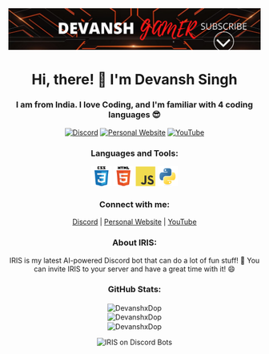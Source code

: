 <div align="center">
  <img src="https://github.com/DevanshxDop/DevanshxDop/blob/main/Github%20Banner.png" alt="Devansh Singh" width="700px">
  <h1>Hi, there! 👋 I'm Devansh Singh</h1>
  <h3>I am from India. I love Coding, and I'm familiar with 4 coding languages 😎</h3>
  
  <a href="https://discord.gg/MnncmwdXUf" target="blank"><img src="https://cdn-icons-png.flaticon.com/512/2111/2111370.png" alt="Discord" height="30" width="30" /></a>
  <a href="https://devanshop.live/" target="blank"><img src="https://i.ibb.co/vc3LNT7/cropped-pngwing-com-300x294.png" alt="Personal Website" height="30" width="30" /></a>
  <a href="https://www.youtube.com/@devanshgamer8813" target="blank"><img src="https://raw.githubusercontent.com/rahuldkjain/github-profile-readme-generator/master/src/images/icons/Social/youtube.svg" alt="YouTube" height="30" width="40" /></a>
  <br>
  
  <h3>Languages and Tools:</h3>
  <p>
    <img src="https://raw.githubusercontent.com/devicons/devicon/master/icons/css3/css3-original-wordmark.svg" alt="CSS3" width="40" height="40" />
    <img src="https://raw.githubusercontent.com/devicons/devicon/master/icons/html5/html5-original-wordmark.svg" alt="HTML5" width="40" height="40" />
    <img src="https://raw.githubusercontent.com/devicons/devicon/master/icons/javascript/javascript-original.svg" alt="JavaScript" width="40" height="40" />
    <img src="https://raw.githubusercontent.com/devicons/devicon/master/icons/python/python-original.svg" alt="Python" width="40" height="40" />
  </p>
  
  <h3>Connect with me:</h3>
  <p>
    <a href="https://discord.gg/QM67YC5CXr" target="blank">Discord</a> |
    <a href="https://devanshop.live/" target="blank">Personal Website</a> |
    <a href="https://www.youtube.com/channel/UCeBm3f4bkbbPI0Ll5PZYGfw" target="blank">YouTube</a>
  </p>
  
  <h3>About IRIS:</h3>
  <p>
    IRIS is my latest AI-powered Discord bot that can do a lot of fun stuff! 🤖
    You can invite IRIS to your server and have a great time with it! 😄
  </p>
  
  <h3>GitHub Stats:</h3>
  <img align="center" src="https://github-readme-stats.vercel.app/api/top-langs?username=DevanshxDop&show_icons=true&locale=en&layout=compact" alt="DevanshxDop" />
  <br>
  <img align="center" src="https://github-readme-stats.vercel.app/api?username=DevanshxDop&show_icons=true&locale=en" alt="DevanshxDop" />
  <br>
  <img align="center" src="https://github-readme-streak-stats.herokuapp.com/?user=DevanshxDop&" alt="DevanshxDop" />
</div>

<p align="center">
  <img src="https://top.gg/api/widget/1071623957205237771.svg" alt="IRIS on Discord Bots" />
</p>
